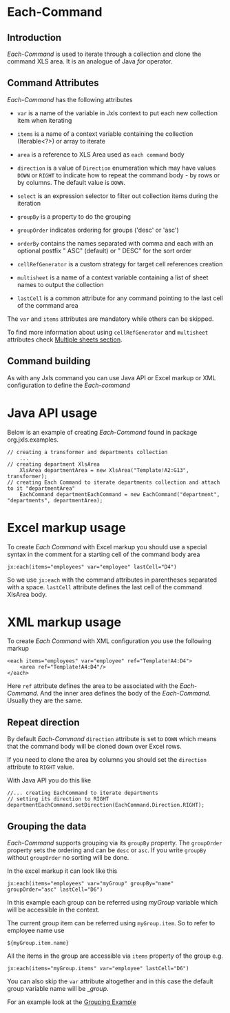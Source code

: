Each-Command
==============

Introduction
------------

*Each-Command* is used to iterate through a collection and clone the command XLS area.
It is an analogue of Java *for* operator.

Command Attributes
------------------

*Each-Command* has the following attributes

* `var` is a name of the variable in Jxls context to put each new collection item when iterating

* `items` is a name of a context variable containing the collection (Iterable<?>) or array to iterate

* `area` is a reference to XLS Area used as `each command` body

* `direction` is a value of `Direction` enumeration which may have values `DOWN` or `RIGHT` to indicate how to repeat the command body - by rows or by columns. The default value is `DOWN`.

* `select` is an expression selector to filter out collection items during the iteration

* `groupBy` is a property to do the grouping

* `groupOrder` indicates ordering for groups ('desc' or 'asc')

* `orderBy` contains the names separated with comma and each with an optional postfix " ASC" (default) or " DESC" for the sort order

* `cellRefGenerator` is a custom strategy for target cell references creation

* `multisheet` is a name of a context variable containing a list of sheet names to output the collection

* `lastCell` is a common attribute for any command pointing to the last cell of the command area

The `var` and `items` attributes are mandatory while others can be skipped.

To find more information about using `cellRefGenerator` and `multisheet` attributes check [Multiple sheets section](multi_sheets.html).

Command building
----------------

As with any Jxls command you can use Java API or Excel markup or XML configuration to define the *Each-command*

# Java API usage

Below is an example of creating *Each-Command* found in package org.jxls.examples.

    // creating a transformer and departments collection
        ...
    // creating department XlsArea
        XlsArea departmentArea = new XlsArea("Template!A2:G13", transformer);
    // creating Each Command to iterate departments collection and attach to it "departmentArea"
        EachCommand departmentEachCommand = new EachCommand("department", "departments", departmentArea);

# Excel markup usage

To create *Each Command* with Excel markup you should use a special syntax in the comment for a starting cell of the command body area

    jx:each(items="employees" var="employee" lastCell="D4")

So we use `jx:each` with the command attributes in parentheses separated with a space. `lastCell` attribute defines the last cell of the command XlsArea body.

# XML markup usage

To create *Each Command* with XML configuration you use the following markup

    <each items="employees" var="employee" ref="Template!A4:D4">
        <area ref="Template!A4:D4"/>
    </each>


Here `ref` attribute defines the area to be associated with the *Each-Command*. And the inner area defines the body of the *Each-Command*.
Usually they are the same.

Repeat direction
----------------

By default *Each-Command* `direction` attribute is set to `DOWN` which means that the command body will be cloned down over Excel rows.

If you need to clone the area by columns you should set the `direction` attribute to `RIGHT` value.

With Java API you do this like

    //... creating EachCommand to iterate departments
    // setting its direction to RIGHT
    departmentEachCommand.setDirection(EachCommand.Direction.RIGHT);
    
Grouping the data
------------------
*Each-Command* supports grouping via its `groupBy` property. The `groupOrder` property sets the ordering and can be `desc` or `asc`.
If you write `groupBy` without `groupOrder` no sorting will be done.

In the excel markup it can look like this

    jx:each(items="employees" var="myGroup" groupBy="name" groupOrder="asc" lastCell="D6")
    
In this example each group can be referred using _myGroup_ variable which will be accessible in the context.
    
The current group item can be referred using  `myGroup.item`. So to refer to employee name use

    ${myGroup.item.name}
    
All the items in the group are accessible via `items` property of the group e.g.    

    jx:each(items="myGroup.items" var="employee" lastCell="D6")
    
You can also skip the `var` attribute altogether and in this case the default group variable name will be __group_.    
    
For an example look at the [Grouping Example](../samples/grouping_example.html)     